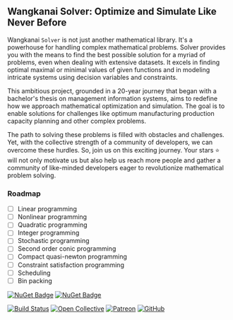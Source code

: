 ## Wangkanai Solver: Optimize and Simulate Like Never Before

Wangkanai `Solver` is not just another mathematical library. It's a powerhouse for handling complex mathematical problems. 
Solver provides you with the means to find the best possible solution for a myriad of problems, even when dealing with extensive datasets. 
It excels in finding optimal maximal or minimal values of given functions and in modeling intricate systems using decision variables and constraints.

This ambitious project, grounded in a 20-year journey that began with a bachelor's thesis on management information systems, aims to redefine how we approach mathematical optimization and simulation. 
The goal is to enable solutions for challenges like optimum manufacturing production capacity planning and other complex problems.

The path to solving these problems is filled with obstacles and challenges. 
Yet, with the collective strength of a community of developers, we can overcome these hurdles. 
So, join us on this exciting journey. Your stars :star: will not only motivate us but also help us reach more people and gather a community of like-minded developers eager to revolutionize mathematical problem solving.

### Roadmap

- [ ] Linear programming
- [ ] Nonlinear programming
- [ ] Quadratic programming
- [ ] Integer programming
- [ ] Stochastic programming
- [ ] Second order conic programming
- [ ] Compact quasi-newton programming
- [ ] Constraint satisfaction programming
- [ ] Scheduling
- [ ] Bin packing

[![NuGet Badge](https://buildstats.info/nuget/wangkanai.solver)](https://www.nuget.org/packages/wangkanai.solver)
[![NuGet Badge](https://buildstats.info/nuget/wangkanai.solver?includePreReleases=true)](https://www.nuget.org/packages/wangkanai.solver)

[![Build Status](https://dev.azure.com/wangkanai/GitHub/_apis/build/status/wangkanai?branchName=main)](https://dev.azure.com/wangkanai/GitHub/_build/latest?definitionId=20&branchName=main)
[![Open Collective](https://img.shields.io/badge/open%20collective-support%20me-3385FF.svg)](https://opencollective.com/wangkanai)
[![Patreon](https://img.shields.io/badge/patreon-support%20me-d9643a.svg)](https://www.patreon.com/wangkanai)
[![GitHub](https://img.shields.io/github/license/wangkanai/wangkanai)](https://github.com/wangkanai/wangkanai/blob/main/LICENSE)

